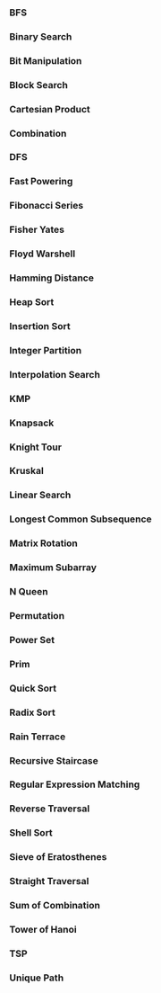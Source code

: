 ### BFS
### Binary Search
### Bit Manipulation
### Block Search
### Cartesian Product 
### Combination
### DFS
### Fast Powering
### Fibonacci Series
### Fisher Yates
### Floyd Warshell
### Hamming Distance
### Heap Sort
### Insertion Sort
### Integer Partition
### Interpolation Search
### KMP
### Knapsack
### Knight Tour
### Kruskal
### Linear Search
### Longest Common Subsequence
### Matrix Rotation
### Maximum Subarray
### N Queen
### Permutation
### Power Set
### Prim
### Quick Sort
### Radix Sort
### Rain Terrace
### Recursive Staircase
### Regular Expression Matching
### Reverse Traversal
### Shell Sort
### Sieve of Eratosthenes
### Straight Traversal
### Sum of Combination
### Tower of Hanoi
### TSP
### Unique Path
